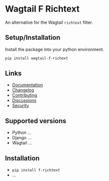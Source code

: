 # Wagtail F Richtext

An alternative for the Wagtail `richtext` filter.

## Setup/Installation

Install the package into your python environment.

```bash
pip install wagtail-f-richext
```

## Links

- [Documentation](https://github.com/wagtail/f-richtext/blob/main/README.md)
- [Changelog](https://github.com/wagtail/f-richtext/blob/main/CHANGELOG.md)
- [Contributing](https://github.com/wagtail/f-richtext/blob/main/CHANGELOG.md)
- [Discussions](https://github.com/wagtail/f-richtext/discussions)
- [Security](https://github.com/wagtail/f-richtext/security)

## Supported versions

- Python ...
- Django ...
- Wagtail ...

## Installation

- `pip install f-richtext`
- ...
